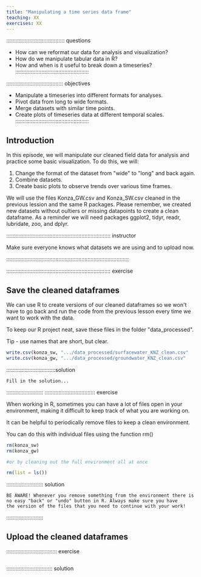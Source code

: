 ```yaml
---
title: "Manipulating a time series data frame"
teaching: XX
exercises: XX
---
```


:::::::::::::::::::::::::::::::::::::: questions 
- How can we reformat our data for analysis and visualization? 
- How do we manipulate tabular data in R? 
- How and when is it useful to break down a timeseries?
::::::::::::::::::::::::::::::::::::::::::::::::

::::::::::::::::::::::::::::::::::::: objectives
- Manipulate a timeseries into different formats for analyses. 
- Pivot data from long to wide formats. 
- Merge datasets with similar time points.
- Create plots of timeseries data at different temporal scales.
::::::::::::::::::::::::::::::::::::::::::::::::

## Introduction

In this episode, we will manipulate our cleaned field data for analysis and practice some basic visualization. To do this, we will: 

1. Change the format of the dataset from "wide" to "long" and back again.
2. Combine datasets.
3. Create basic plots to observe trends over various time frames. 

We will use the files Konza_GW.csv and Konza_SW.csv cleaned in the previous lession and the same R packages. 
Please remember, we created new datasets without oultiers or missing datapoints to create a clean dataframe.
As a reminder we will need packages ggplot2, tidyr, readr, lubridate, zoo, and dplyr.

:::::::::::::::::::::::::::::::::::::::::::::::::::::::::::::::::::: instructor

Make sure everyone knows what datasets we are using and to upload now. 

::::::::::::::::::::::::::::::::::::::::::::::::::::::::::::::::::::::::::::::::

:::::::::::::::::::::::::::::::::::::::::::::::::::::::::::::::::::: exercise

## Save the cleaned dataframes

We can use R to create versions of our cleaned dataframes so we won't have to go back and run the code from the previous lesson every 
time we want to work with the data.

To keep our R project neat, save these files in the folder "data_processed". 

Tip - use names that are short, but clear.

```r
write.csv(konza_sw, ".../data_processed/surfacewater_KNZ_clean.csv"
write.csv(konza_gw, ".../data_processed/groundwater_KNZ_clean.csv"
```
::::::::::::::::::::::::::::::::solution

```output
Fill in the solution...
```

::::::::::::::::::::::::
::::::::::::::::::::::::::::::::: exercise

When working in R, sometimes you can have a lot of files open in your environment, making it difficult to keep track of what you 
are working on. 

It can be helpful to periodically remove files to keep a clean environment. 

You can do this with individual files using the function rm()

```r
rm(konza_sw)
rm(konza_gw)

#or by cleaning out the full environment all at once

rm(list = ls())
```
:::::::::::::::::::::::: solution
```output
BE AWARE! Whenever you remove something from the environment there is no easy "back" or "undo" button in R. Always make sure you have 
the version of the files that you need to continue with your work!

````

::::::::::::::::::::::::


## Upload the cleaned dataframes

::::::::::::::::::::::::::::::::: exercise

```r

```
:::::::::::::::::::::::::::::: solution

```output

```
